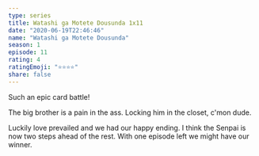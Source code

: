 ```yaml
--- 
type: series 
title: Watashi ga Motete Dousunda 1x11 
date: "2020-06-19T22:46:46" 
name: "Watashi ga Motete Dousunda" 
season: 1 
episode: 11 
rating: 4 
ratingEmoji: "⭐️⭐️⭐️⭐️" 
share: false 
---
```


Such an epic card battle!

The big brother is a pain in the ass. Locking him in the closet, c'mon dude.

Luckily love prevailed and we had our happy ending. I think the Senpai is now two steps ahead of the rest. With one episode left we might have our winner.
